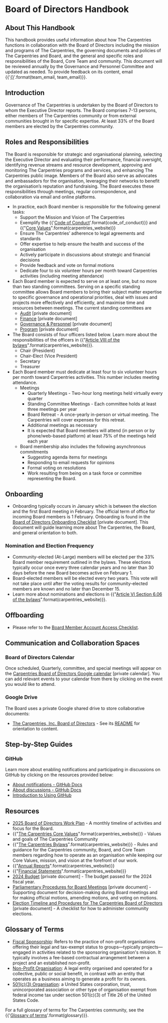 # Board of Directors Handbook

## About This Handbook

This handbook provides useful information about how The Carpentries functions in collaboration with the  Board of Directors including the mission and programs of The Carpentries, the governing documents and policies of The Carpentries and Board, and the general and specific roles and responsibilities of the Board, Core Team and community. This document will be reviewed annually by the Governance and Personnel Committee and updated as needed. To provide feedback on its content, email
{{'[{}](mailto:{})'.format(team_email, team_email)}}.


## Introduction

Governance of The Carpentries is undertaken by the Board of Directors to whom the Executive Director reports. The Board comprises 7-13 persons, either members of The Carpentries community or from external communities brought in for specific expertise. At least 33% of the Board members are elected by the Carpentries community.

## Roles and Responsibilities

The Board is responsible for strategic and organisational planning, selecting the Executive Director and evaluating their performance, financial oversight, identifying revenue streams and resource development, approving and monitoring The Carpentries programs and services, and enhancing The Carpentries public image. Members of the Board also serve as advocates and ambassadors for the organisation, leveraging their networks to benefit the organisation’s reputation and fundraising. The Board executes these responsibilities through meetings, regular correspondence, and collaboration via email and online platforms.

* In practice, each Board member is responsible for the following general tasks:  
  * Support the Mission and Vision of The Carpentries  
  * Exemplify the {{'[Code of Conduct]({})'.format(code_of_conduct)}} and {{"[Core Values]({}/about-us/#our-values)".format(carpentries_website)}}
  * Ensure The Carpentries’ adherence to legal agreements and standards  
  * Offer expertise to help ensure the health and success of the organisation  
  * Actively participate in discussions about strategic and financial decisions  
  * Provide feedback and vote on formal motions   
  * Dedicate four to six volunteer hours per month toward Carpentries activities (including meeting attendance)  
* Each Board member is expected to serve on at least one, but no more than two standing committees. Serving on a specific standing committee allows Board members to bring their subject matter expertise to specific governance and operational priorities, deal with issues and projects more effectively and efficiently, and maximise time and resources between meetings. The current standing committees are  
  * [Audit](https://docs.google.com/document/d/1ybrzsxpybIVCdupw81I_Hs6VGSHXgtthDLixsXJYenc/edit?usp=drive_link) [private document]  
  * [Finance](https://docs.google.com/document/d/1zbqrhVlPTkLhGHLLJdyv5tAqSPQ2IMY2JfYwOCC1dfg/edit?usp=drive_link)  [private document] 
  * [Governance & Personnel](https://docs.google.com/document/d/1sH6HXDO0Ffast9rJmic2rxRlbqvPNZkBBUMn0uE780E/edit?usp=drive_link)  [private document] 
  * [Program](https://docs.google.com/document/d/1JAzBMjJ3TvIPPruQMYyvaRgrTbcTJXF0xagZr1xXfGA/edit?usp=drive_link)  [private document] 
* The Board consists of four officers listed below. Learn more about the responsibilities of the officers in {{"[Article VIII of the bylaws]({}/about-us/governance/#carpentries-bylaws-and-policies)".format(carpentries_website)}}.
  * Chair (President)   
  * Chair-Elect (Vice President)  
  * Secretary  
  * Treasurer  
* Each Board member must dedicate at least four to six volunteer hours per month toward Carpentries activities. This number includes meeting attendance.  
  * Meetings  
    * Quarterly Meetings \- Two-hour long meetings held virtually every quarter  
    * Standing Committee Meetings \- Each committee holds at least three meetings per year  
    * Board Retreat \- A once-yearly in-person or virtual meeting. The Carpentries will cover expenses for this retreat.  
    * Additional meetings as necessary  
    * It is expected that Board members will attend (in person or by phone/web-based platform) at least 75% of the meetings held each year  
  * Board membership also includes the following asynchronous commitments  
    * Suggesting agenda items for meetings  
    * Responding to email requests for opinions  
    * Formal voting on resolutions   
    * Work resulting from being on a task force or committee representing the Board.

## Onboarding

* Onboarding typically occurs in January which is between the election and the first Board meeting in February. The official term of office for incoming Board members is 1 February. Onboarding is found in the [Board of Directors Onboarding Checklist](https://docs.google.com/document/d/1SosQK9hyYvYDBtGy5heLKXiAfhwGybHF8mH9P8CFhZI/edit) [private document]. This document will guide learning more about The Carpentries, the Board, and general orientation to both.

### Nomination and Election Frequency

* Community-elected (At-Large) members will be elected per the 33% Board member requirement outlined in the bylaws. These elections typically occur once every three calendar years and no later than 30 days before the new Board becomes active on February 1.  
* Board-elected members will be elected every two years. This vote will not take place until after the voting results for community-elected members are known and no later than December 15.  
* Learn more about nominations and elections in {{"[Article VI Section 6.06 of the bylaws]({}/about-us/governance/#carpentries-bylaws-and-policies)".format(carpentries_website)}}.

## Offboarding

* Please refer to the [Board Member Account Access Checklist](https://docs.google.com/document/d/1ZE6mW1Sv-IGSyZxjHBv_3VqWs-n4bjy1X6Y9Si84cJk/edit#heading=h.gmdhm3dzqkqz).

## Communication and Collaboration Spaces

### Board of Directors Calendar

Once scheduled, Quarterly, committee, and special meetings will appear on the [Carpentries Board of Directors Google calendar](https://calendar.google.com/calendar/u/0?cid=cTdqMWZ0ZGxkb2FhcHNvMm9uNDRxcmRucHNAZ3JvdXAuY2FsZW5kYXIuZ29vZ2xlLmNvbQ) [private calendar]. You can add relevant events to your calendar from there by clicking on the event you would like to attend.

### Google Drive

The Board uses a private Google shared drive to store collaborative documents:

* [The Carpentries, Inc. Board of Directors](https://drive.google.com/drive/folders/0AElzed8dqYAlUk9PVA) \- See its [README](https://docs.google.com/document/d/1g8ZQwbu6OD7KFgqhnnan3fnIKPe_txMM/edit) for orientation to content.

## Step-by-Step Guides

### GitHub

Learn more about enabling notifications and participating in discussions on GitHub by clicking on the resources provided below:

* [About notifications \- GitHub Docs](https://docs.github.com/en/account-and-profile/managing-subscriptions-and-notifications-on-github/setting-up-notifications/about-notifications)  
* [About discussions \- GitHub Docs](https://docs.github.com/en/discussions/collaborating-with-your-community-using-discussions/about-discussions)  
* [Introduction to Using GitHub](https://rainsworth.github.io/intro-to-github/)


## Resources

* [2025 Board of Directors Work Plan](https://docs.google.com/document/d/1uRYgwFJNB050XZ6TMEh_YpphgqgXSVN5Vx_ml08G2J4/edit?tab=t.0) \- A monthly timeline of activities and focus for the Board.   
* {{"[The Carpentries Core Values]({}/about-us/#our-values)".format(carpentries_website)}} \- Values and goals of The Carpentries Community  
* {{"[The Carpentries Bylaws]({}/about-us/governance/#carpentries-bylaws-and-policies)".format(carpentries_website)}} \- Rules and guidance for the Carpentries community, Board, and Core Team members regarding how to operate as an organisation while keeping our Core Values, mission, and vision at the forefront of our work.   
* {{"[Annual Reports]({}/about-us/impact/#annual-reports)".format(carpentries_website)}}  
* {{"[Financial Statements]({}/about-us/financials/)".format(carpentries_website)}}
* [2024 Budget](https://docs.google.com/spreadsheets/d/1t2iPylgzUf8d1Y5k19M-Vjwk_3JgXE86/edit#gid=1870417438) [private document] - The budget passed for the 2024 fiscal year.  
* [Parliamentary Procedures for Board Meetings](https://docs.google.com/document/d/1kiKg7dAE9lz30JGMlClrS5oxEeXlvkBrPd3ukeI13Ho/edit#heading=h.3gfqlv3v1whv) [private document] - Supporting document for decision-making during Board meetings and for making official motions, amending motions, and voting on motions.  
* [Election Timeline and Procedures for The Carpentries Board of Directors](https://docs.google.com/document/d/17Twk9LIPwUfdXOnal0A-ScdRfL4NhFT0UPQiP7tZnAI/edit#heading=h.97mnd6s3j6dc) [private document] - A checklist for how to administer community elections.

## Glossary of Terms

* [Fiscal Sponsorship](https://en.wikipedia.org/wiki/Fiscal_sponsorship): Refers to the practice of non-profit organisations offering their legal and tax-exempt status to groups—typically projects—engaged in activities related to the sponsoring organisation's mission. It typically involves a fee-based contractual arrangement between a project and an established non-profit.  
* [Non-Profit Organisation](https://en.wikipedia.org/wiki/Nonprofit_organization): A legal entity organised and operated for a collective, public or social benefit, in contrast with an entity that operates as a business aiming to generate a profit for its owners.  
* [501(c)(3) Organisation](https://en.wikipedia.org/wiki/501\(c\)\(3\)_organization): a United States corporation, trust, unincorporated association or other type of organisation exempt from federal income tax under section 501(c)(3) of Title 26 of the United States Code.

For a full glossary of terms for The Carpentries community, see the {{'[Glossary of terms]({})'.format(glossary)}}.

